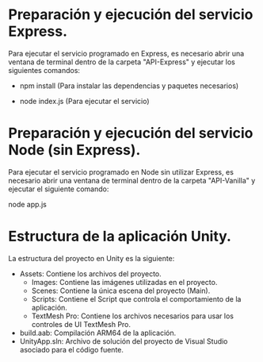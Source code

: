 # Preparación y ejecución del servicio Express.

Para ejecutar el servicio programado en Express, es necesario abrir una ventana de terminal dentro de la carpeta "API-Express" y ejecutar los siguientes comandos:

- npm install (Para instalar las dependencias y paquetes necesarios)

- node index.js (Para ejecutar el servicio)

# Preparación y ejecución del servicio Node (sin Express).

Para ejecutar el servicio programado en Node sin utilizar Express, es necesario abrir una ventana de terminal dentro de la carpeta "API-Vanilla" y ejecutar el siguiente comando:

node app.js

# Estructura de la aplicación Unity.

La estructura del proyecto en Unity es la siguiente:

- Assets: Contiene los archivos del proyecto.
	- Images: Contiene las imágenes utilizadas en el proyecto.
	- Scenes: Contiene la única escena del proyecto (Main).
	- Scripts: Contiene el Script que controla el comportamiento de la aplicación.
	- TextMesh Pro: Contiene los archivos necesarios para usar los controles de UI TextMesh Pro.
- build.aab: Compilación ARM64 de la aplicación.
- UnityApp.sln: Archivo de solución del proyecto de Visual Studio asociado para el código fuente.
